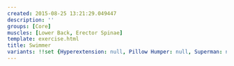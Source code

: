 ```yaml
---
created: 2015-08-25 13:21:29.049447
description: ''
groups: [Core]
muscles: [Lower Back, Erector Spinae]
template: exercise.html
title: Swimmer
variants: !!set {Hyperextension: null, Pillow Humper: null, Superman: null, Thumbs Up: null}
---
```

